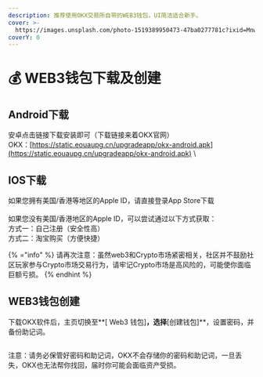 ```yaml
---
description: 推荐使用OKX交易所自带的WEB3钱包，UI简洁适合新手。
cover: >-
  https://images.unsplash.com/photo-1519389950473-47ba0277781c?ixid=MnwxMjA3fDB8MHxwaG90by1wYWdlfHx8fGVufDB8fHx8&ixlib=rb-1.2.1&auto=format&fit=crop&w=2970&q=80
coverY: 0
---
```


# 💰 WEB3钱包下载及创建

## Android下载

安卓点击链接下载安装即可（下载链接来着OKX官网）\
OKX：[https://static.eouaupg.cn/upgradeapp/okx-android.apk](https://static.eouaupg.cn/upgradeapp/okx-android.apk) \


## IOS下载

如果您拥有美国/香港等地区的Apple ID，请直接登录App Store下载\
\
如果您没有美国/香港地区的Apple ID，可以尝试通过以下方式获取：\
方式一：自己注册（安全性高）\
方式二：淘宝购买（方便快捷）

{% ="info" %}
请再次注意：虽然web3和Crypto市场紧密相关，社区并不鼓励社区玩家参与Crypto市场交易行为，请牢记Crypto市场是高风险的，可能使你面临巨额亏损。
{% endhint %}

## WEB3钱包创建

下载OKX软件后，主页切换至**\[ Web3 钱包]**，选择**\[创建钱包]**，设置密码，并备份助记词。

<figure><img src="https://static.okx.com/cdn/assets/plugins/announcements/contentful/10553732247693.jpg" alt=""><figcaption></figcaption></figure>

注意：请务必保管好密码和助记词，OKX不会存储你的密码和助记词，一旦丢失，OKX也无法帮你找回，届时你可能会面临资产受损。
